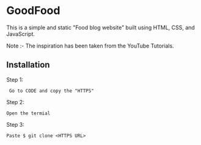 
# GoodFood 
This is a simple and static "Food blog website" built using HTML, CSS, and JavaScript.

Note :- The inspiration has been taken from the YouTube Tutorials.




## Installation

Step 1:

```
 Go to CODE and copy the "HTTPS"
```
Step 2:
```
Open the termial 
```
Step 3:
```
Paste $ git clone <HTTPS URL>
```    
